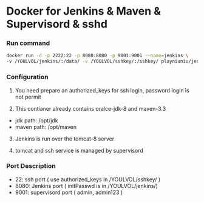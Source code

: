# Docker for Jenkins & Maven & Supervisord & sshd

### Run command

```bash
docker run -d -p 2222:22 -p 8080:8080 -p 9001:9001 --name=jenkins \
-v /YOULVOL/jenkins/:/data/ -v /YOULVOL/sshkey/:/sshkey/ playniuniu/jenkins-maven-sshd
```

### Configuration

1. You need prepare an authorized_keys for ssh login, password login is not permit

2. This contianer already contains oralce-jdk-8 and maven-3.3
- jdk path: /opt/jdk
- maven path: /opt/maven

3. Jenkins is run over the tomcat-8 server

4. tomcat and ssh service is managed by supervisord

### Port Description
- 22: ssh port ( use authorized_keys in /YOULVOL/sshkey/ )
- 8080: Jenkins port ( initPasswd is in /YOULVOL/jenkins/)
- 9001: supervisord port ( admin, admin123 )
